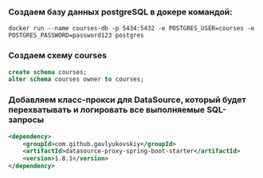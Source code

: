 ### Создаем базу данных postgreSQL в докере командой:
```shell
docker run --name courses-db -p 5434:5432 -e POSTGRES_USER=courses -e POSTGRES_PASSWORD=password123 postgres
```
### Создаем схему courses
```sql
create schema courses;
alter schema courses owner to courses;
```
### Добавляем класс-прокси для DataSource, который будет перехватывать и логировать все выполняемые SQL-запросы
```xml
<dependency>
    <groupId>com.github.gavlyukovskiy</groupId>
    <artifactId>datasource-proxy-spring-boot-starter</artifactId>
    <version>1.8.1</version>
</dependency>
```